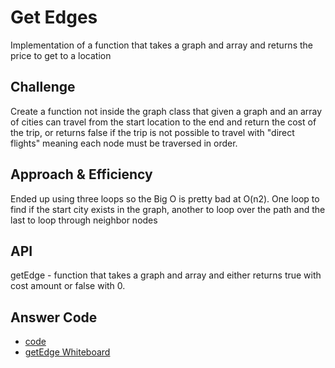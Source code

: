 # Get Edges
<!-- Short summary or background information -->
Implementation of a function that takes a graph and array and returns the price to get to a location

## Challenge
<!-- Description of the challenge -->
Create a function not inside the graph class that given a graph and an array of cities can travel from the start location to the end and return the cost of the trip, or returns false if the trip is not possible to travel with "direct flights" meaning each node must be traversed in order.

## Approach & Efficiency
<!-- What approach did you take? Why? What is the Big O space/time for this approach? -->
Ended up using three loops so the Big O is pretty bad at O(n2).  One loop to find if the start city exists in the graph, another to loop over the path and the last to loop through neighbor nodes

## API
<!-- Description of each method publicly available to your Linked List -->
getEdge - function that takes a graph and array and either returns true with cost amount or false with 0.

## Answer Code
* [code](./getEdge.js)
* [getEdge Whiteboard](https://photos.app.goo.gl/gZ9kDBirszJk5AEeA)

